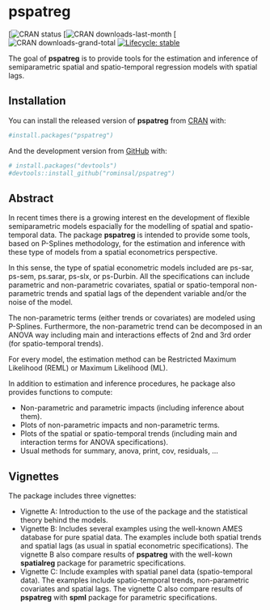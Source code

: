 # pspatreg

<!-- badges: start -->

\[![CRAN status](https://www.r-pkg.org/badges/version-ago/pspatreg)
\[![CRAN
downloads-last-month](https://cranlogs.r-pkg.org/badges/last-month/pspatreg)
\[![CRAN
downloads-grand-total](https://cranlogs.r-pkg.org/badges/grand-total/pspatreg)
[![Lifecycle:
stable](https://img.shields.io/badge/lifecycle-stable-brightgreen.svg)](https://lifecycle.r-lib.org/articles/stages.html#stable)
<!-- badges: end -->

The goal of **pspatreg** is to provide tools for the estimation and inference of semiparametric
spatial and spatio-temporal regression models with spatial lags.

## Installation

You can install the released version of **pspatreg** from
[CRAN](https://CRAN.R-project.org) with:

``` r
#install.packages("pspatreg")
```

And the development version from [GitHub](https://github.com/) with:

``` r
# install.packages("devtools")
#devtools::install_github("rominsal/pspatreg")
```

## Abstract

In recent times there is a growing interest en the development of flexible semiparametric models
espacially for the modelling of spatial and spatio-temporal data. The package **pspatreg** is intended 
to provide some tools, based on P-Splines methodology, for the estimation and inference with these type of 
models from a spatial econometrics perspective. 

In this sense, the type of spatial econometric models included are ps-sar, ps-sem, 
ps.sarar, ps-slx, or ps-Durbin. All the specifications can include parametric and non-parametric covariates, 
spatial or spatio-temporal non-parametric trends and spatial lags of the dependent variable and/or 
the noise of the model. 

The non-parametric terms (either trends or covariates) are modeled using P-Splines. Furthermore, 
the non-parametric trend can be decomposed in an ANOVA way including main and interactions 
effects of 2nd and 3rd order (for spatio-temporal trends). 

For every model, the estimation method can be Restricted Maximum Likelihood (REML) or Maximum Likelihood (ML).

In addition to estimation and inference procedures, he package also provides functions to compute:

- Non-parametric and parametric impacts (including inference about them).
- Plots of non-parametric impacts and non-parametric terms. 
- Plots of the spatial or spatio-temporal trends (including main and interaction terms for ANOVA specifications).
- Usual methods for summary, anova, print, cov, residuals, ...

## Vignettes

The package includes three vignettes:

- Vignette A: Introduction to the use of the package and the statistical theory behind the models.
- Vignette B: Includes several examples using the well-known AMES database for pure spatial data. The examples include both spatial trends and spatial lags (as usual in spatial econometric specifications). The vignette B also compare results of **pspatreg** with the well-kown **spatialreg** package for parametric specifications. 
- Vignette C: Include examples with spatial panel data (spatio-temporal data). The examples include spatio-temporal trends, non-parametric covariates and spatial lags. The vignette C also compare results of **pspatreg** with **spml** package for parametric specifications.  
